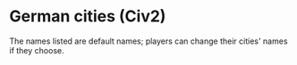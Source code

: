 # German cities (Civ2)

The names listed are default names; players can change their cities' names if they choose.